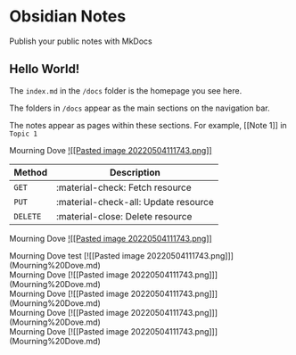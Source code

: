 # Obsidian Notes

Publish your public notes with MkDocs

## Hello World!

The `index.md` in the `/docs` folder is the homepage you see here.

The folders in `/docs` appear as the main sections on the navigation bar.

The notes appear as pages within these sections. For example, [[Note 1]] in `Topic 1`


Mourning Dove
[![[Pasted image 20220504111743.png]]](Mourning%20Dove.md)

| Method      | Description                          |
| ----------- | ------------------------------------ |
| `GET`       | :material-check:     Fetch resource  |
| `PUT`       | :material-check-all: Update resource |
| `DELETE`    | :material-close:     Delete resource |


<div class="card" markdown="1">

Mourning Dove
[![[Pasted image 20220504111743.png]]](Mourning%20Dove.md)

</div>

<div class="column" markdown="1">
    <div class="card" markdown="1">
Mourning Dove test
[![[Pasted image 20220504111743.png]]](Mourning%20Dove.md)
	</div>
</div>

<div class="row" markdown="1">
  <div class="column" markdown="1">
    <div class="card" markdown="1">
Mourning Dove
[![[Pasted image 20220504111743.png]]](Mourning%20Dove.md)
    </div>
  </div>

  <div class="column" markdown="1">
    <div class="card" markdown="1">
Mourning Dove
[![[Pasted image 20220504111743.png]]](Mourning%20Dove.md)
    </div>
  </div>
  
  <div class="column" markdown="1">
    <div class="card" markdown="1">
Mourning Dove
[![[Pasted image 20220504111743.png]]](Mourning%20Dove.md)
    </div>
  </div>
  
  <div class="column" markdown="1">
    <div class="card" markdown="1">
Mourning Dove
[![[Pasted image 20220504111743.png]]](Mourning%20Dove.md)
    </div>
  </div>
</div>